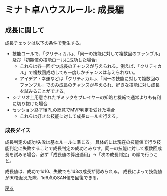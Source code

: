 # ミナト卓ハウスルール: 成長編

## 成長に関して

成長チェックは以下の条件で発生する。

- 技能ロールで、「クリティカル」、「同一の技能に対して複数回のファンブル」及び「初期値の技能ロールに成功した場合」
  - これらは各一回ずつ成長のチャンスが与えられる。例えば、「クリティカル」で複数回成功しても一度しかチャンスは与えられない。
  - アイデア・幸運などは「クリティカル」、「同一の技能に対して複数回のファンブル」でのみ成長のチャンスが与えられ、好きな技能に対し成長を試みることができる。
- シナリオ上用意されたギミックをプレイヤーの知略と機転で通常よりも有利に切り抜けた場合
- セッション終了後PLの総意でMVP判定を受けた場合
  - これらは好きな技能に対して成長ロールを行える。

### 成長ダイス

成長判定の成功/失敗は基本ルールに準じる。
具体的には現在の技能値で行う技能判定に失敗することで成長判定の成功とみなす。同一の技能に対して複数回成長を試みる場合、必ず「成長値の算出適用」->「次の成長判定」の順で行うこと。

成長値は、成功で1d10、失敗でも1d3の成長が認められる。
成長によって技能値が90を超えた際、1d6点のSAN値を回復できる。

[戻る](./README.md)
